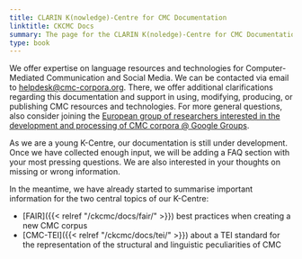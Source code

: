 ```yaml
---
title: CLARIN K(nowledge)-Centre for CMC Documentation
linktitle: CKCMC Docs
summary: The page for the CLARIN K(noledge)-Centre for CMC Documentation
type: book
---
```


We offer expertise on language resources and technologies for Computer-Mediated
Communication and Social Media.  We can be contacted via email to
helpdesk@cmc-corpora.org.  There, we offer additional clarifications
regarding this documentation and support in using, modifying, producing, or
publishing CMC resources and technologies.  For more general questions, also
consider joining the [European group of researchers interested in the
development and processing of CMC corpora @ Google
Groups](https://groups.google.com/forum/?hl=de#!forum/cmc-corpora).

As we are a young K-Centre, our documentation is still under development.  Once
we have collected enough input, we will be adding a FAQ section with your most
pressing questions.  We are also interested in your thoughts on missing or
wrong information.

In the meantime, we have already started to summarise important information for
the two central topics of our K-Centre:
* [FAIR]({{< relref "/ckcmc/docs/fair/" >}}) best practices when creating a new CMC corpus
* [CMC-TEI]({{< relref "/ckcmc/docs/tei/" >}}) about a TEI standard for the representation of
  the structural and linguistic peculiarities of CMC
